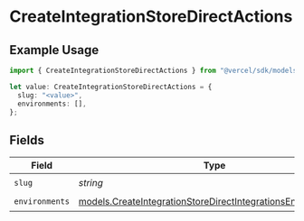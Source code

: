 # CreateIntegrationStoreDirectActions

## Example Usage

```typescript
import { CreateIntegrationStoreDirectActions } from "@vercel/sdk/models/createintegrationstoredirectop.js";

let value: CreateIntegrationStoreDirectActions = {
  slug: "<value>",
  environments: [],
};
```

## Fields

| Field                                                                                                                              | Type                                                                                                                               | Required                                                                                                                           | Description                                                                                                                        |
| ---------------------------------------------------------------------------------------------------------------------------------- | ---------------------------------------------------------------------------------------------------------------------------------- | ---------------------------------------------------------------------------------------------------------------------------------- | ---------------------------------------------------------------------------------------------------------------------------------- |
| `slug`                                                                                                                             | *string*                                                                                                                           | :heavy_check_mark:                                                                                                                 | N/A                                                                                                                                |
| `environments`                                                                                                                     | [models.CreateIntegrationStoreDirectIntegrationsEnvironments](../models/createintegrationstoredirectintegrationsenvironments.md)[] | :heavy_check_mark:                                                                                                                 | N/A                                                                                                                                |